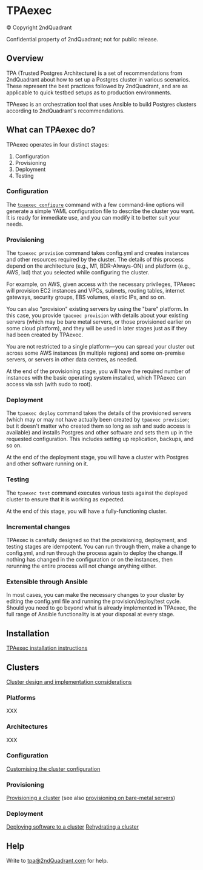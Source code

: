TPAexec
=======

© Copyright 2ndQuadrant

Confidential property of 2ndQuadrant; not for public release.

## Overview

TPA (Trusted Postgres Architecture) is a set of recommendations from
2ndQuadrant about how to set up a Postgres cluster in various scenarios.
These represent the best practices followed by 2ndQuadrant, and are as
applicable to quick testbed setups as to production environments.

TPAexec is an orchestration tool that uses Ansible to build Postgres
clusters according to 2ndQuadrant's recommendations.

## What can TPAexec do?

TPAexec operates in four distinct stages:

1. Configuration
2. Provisioning
3. Deployment
4. Testing

### Configuration

The [``tpaexec configure``](tpaexec-configure.md)
command with a few command-line options will
generate a simple YAML configuration file to describe the cluster you
want. It is ready for immediate use, and you can modify it to better
suit your needs.

### Provisioning

The ``tpaexec provision`` command takes config.yml and creates instances
and other resources required by the cluster. The details of this process
depend on the architecture (e.g., M1, BDR-Always-ON) and platform (e.g.,
AWS, lxd) that you selected while configuring the cluster.

For example, on AWS, given access with the necessary privileges, TPAexec
will provision EC2 instances and VPCs, subnets, routing tables, internet
gateways, security groups, EBS volumes, elastic IPs, and so on.

You can also "provision" existing servers by using the "bare" platform.
In this case, you provide ``tpaexec provision`` with details about your
existing servers (which may be bare metal servers, or those provisioned
earlier on some cloud platform), and they will be used in later stages
just as if they had been created by TPAexec.

You are not restricted to a single platform—you can spread your cluster
out across some AWS instances (in multiple regions) and some on-premise
servers, or servers in other data centres, as needed.

At the end of the provisioning stage, you will have the required number
of instances with the basic operating system installed, which TPAexec
can access via ssh (with sudo to root).

### Deployment

The ``tpaexec deploy`` command takes the details of the provisioned
servers (which may or may not have actually been created by ``tpaexec
provision``; but it doesn't matter who created them so long as ssh and
sudo access is available) and installs Postgres and other software and
sets them up in the requested configuration. This includes setting up
replication, backups, and so on.

At the end of the deployment stage, you will have a cluster with
Postgres and other software running on it.

### Testing

The ``tpaexec test`` command executes various tests against the deployed
cluster to ensure that it is working as expected.

At the end of this stage, you will have a fully-functioning cluster.

### Incremental changes

TPAexec is carefully designed so that the provisioning, deployment, and
testing stages are idempotent. You can run through them, make a change
to config.yml, and run through the process again to deploy the change.
If nothing has changed in the configuration or on the instances, then
rerunning the entire process will not change anything either.

### Extensible through Ansible

In most cases, you can make the necessary changes to your cluster by
editing the config.yml file and running the provision/deploy/test cycle.
Should you need to go beyond what is already implemented in TPAexec, the
full range of Ansible functionality is at your disposal at every stage.

## Installation

[TPAexec installation instructions](INSTALL.md)

## Clusters

[Cluster design and implementation considerations](TPAexec-Cluster_Design_and_Implementation_Considerations.md)

### Platforms
XXX

### Architectures
XXX

### Configuration

[Customising the cluster configuration](TPAexec-Postgres_configuration_and_other_customisations.md)

### Provisioning

[Provisioning a cluster](TPAexec-Provision.md)
(see also [provisioning on bare-metal servers](TPAexec-Provision-baremetal.md))

### Deployment

[Deploying software to a cluster](TPAexec-Deploy.md)
[Rehydrating a cluster](TPAexec-Rehydrate.md)

## Help

Write to tpa@2ndQuadrant.com for help.
